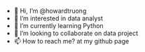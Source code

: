 - 👋 Hi, I’m @howardtruong
- 👀 I’m interested in data analyst
- 🌱 I’m currently learning Python
- 💞️ I’m looking to collaborate on data project
- 📫 How to reach me? at my github page

<!---
howardtruong/howardtruong is a ✨ special ✨ repository because its `README.md` (this file) appears on your GitHub profile.
You can click the Preview link to take a look at your changes.
--->
